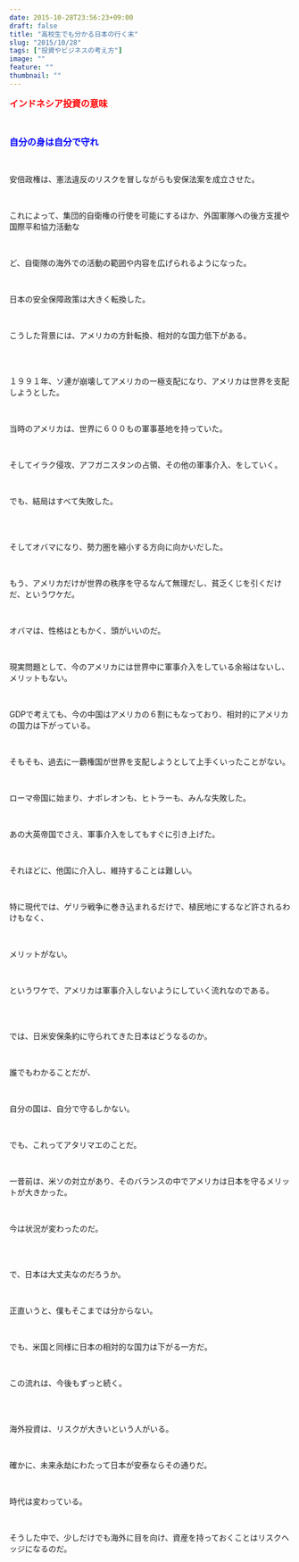 ```yaml
---
date: 2015-10-28T23:56:23+09:00
draft: false
title: "高校生でも分かる日本の行く末"
slug: "2015/10/28"
tags: ["投資やビジネスの考え方"]
image: ""
feature: ""
thumbnail: ""
---
```

<p><font color="#ff0000" size="3"><strong>インドネシア投資の意味</strong></font></p><br/><p><font color="#0000ff" size="3"><strong>自分の身は自分で守れ</strong></font></p><br/><p>安倍政権は、憲法違反のリスクを冒しながらも安保法案を成立させた。</p><br/><p>これによって、集団的自衛権の行使を可能にするほか、外国軍隊への後方支援や国際平和協力活動な</p><br/><p>ど、自衛隊の海外での活動の範囲や内容を広げられるようになった。</p><br/><p>日本の安全保障政策は大きく転換した。</p><br/><p>こうした背景には、アメリカの方針転換、相対的な国力低下がある。</p><br/><br/><p>１９９１年、ソ連が崩壊してアメリカの一極支配になり、アメリカは世界を支配しようとした。</p><br/><p>当時のアメリカは、世界に６００もの軍事基地を持っていた。</p><br/><p>そしてイラク侵攻、アフガニスタンの占領、その他の軍事介入、をしていく。</p><br/><p>でも、結局はすべて失敗した。</p><br/><br/><p>そしてオバマになり、勢力圏を縮小する方向に向かいだした。</p><br/><p>もう、アメリカだけが世界の秩序を守るなんて無理だし、貧乏くじを引くだけだ、というワケだ。</p><br/><p>オバマは、性格はともかく、頭がいいのだ。</p><br/><p>現実問題として、今のアメリカには世界中に軍事介入をしている余裕はないし、メリットもない。</p><br/><p>GDPで考えても、今の中国はアメリカの６割にもなっており、相対的にアメリカの国力は下がっている。</p><br/><p>そもそも、過去に一覇権国が世界を支配しようとして上手くいったことがない。</p><br/><p>ローマ帝国に始まり、ナポレオンも、ヒトラーも、みんな失敗した。</p><br/><p>あの大英帝国でさえ、軍事介入をしてもすぐに引き上げた。</p><br/><p>それほどに、他国に介入し、維持することは難しい。</p><br/><p>特に現代では、ゲリラ戦争に巻き込まれるだけで、植民地にするなど許されるわけもなく、</p><br/><p>メリットがない。</p><br/><p>というワケで、アメリカは軍事介入しないようにしていく流れなのである。</p><br/><br/><p>では、日米安保条約に守られてきた日本はどうなるのか。</p><br/><p>誰でもわかることだが、</p><br/><p>自分の国は、自分で守るしかない。</p><br/><p>でも、これってアタリマエのことだ。</p><br/><p>一昔前は、米ソの対立があり、そのバランスの中でアメリカは日本を守るメリットが大きかった。</p><br/><p>今は状況が変わったのだ。</p><br/><br/><p>で、日本は大丈夫なのだろうか。</p><br/><p>正直いうと、僕もそこまでは分からない。</p><br/><p>でも、米国と同様に日本の相対的な国力は下がる一方だ。</p><br/><p>この流れは、今後もずっと続く。</p><br/><br/><p>海外投資は、リスクが大きいという人がいる。</p><br/><p>確かに、未来永劫にわたって日本が安泰ならその通りだ。</p><br/><p>時代は変わっている。</p><br/><p>そうした中で、少しだけでも海外に目を向け、資産を持っておくことはリスクヘッジになるのだ。</p><br/><br/><br/><br/>

